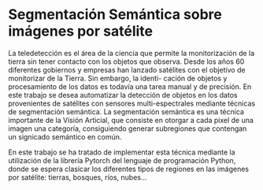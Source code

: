 # Segmentación Semántica sobre imágenes por satélite

La teledetección es el área de la ciencia que permite la monitorización de la tierra sin tener
contacto con los objetos que observa. Desde los años 60 diferentes gobiernos y empresas
han lanzado satélites con el objetivo de monitorizar de la Tierra. Sin embargo, la identi-
cación de objetos y procesamiento de los datos es todavía una tarea manual y de precisión.
En este trabajo se desea automatizar la detección de objetos en los datos provenientes de
satélites con sensores multi-espectrales mediante técnicas de segmentación semántica. La
segmentación semántica es una técnica importante de la Visión Articial, que consiste en
otorgar a cada pixel de una imagen una categoría, consiguiendo generar subregiones que
contengan un signicado semántico en común.

En este trabajo se ha tratado de implementar esta técnica mediante la utilización de la librería Pytorch del lenguaje de programación Python, donde se espera clasicar los diferentes tipos de regiones en las imágenes por satélite: tierras, bosques, ríos, nubes...
